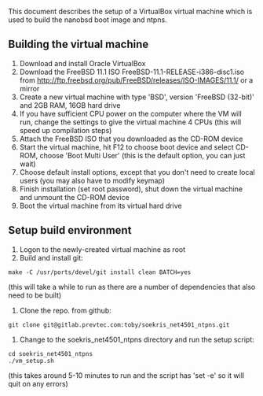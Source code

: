 This document describes the setup of a VirtualBox virtual machine which is used to build the nanobsd boot image and ntpns.

## Building the virtual machine

1. Download and install Oracle VirtualBox
1. Download the FreeBSD 11.1 ISO FreeBSD-11.1-RELEASE-i386-disc1.iso from http://ftp.freebsd.org/pub/FreeBSD/releases/ISO-IMAGES/11.1/ or a mirror
1. Create a new virtual machine with type 'BSD', version 'FreeBSD (32-bit)' and 2GB RAM, 16GB hard drive
1. If you have sufficient CPU power on the computer where the VM will run, change the settings to give the virtual machine 4 CPUs (this will speed  up compilation steps)
1. Attach the FreeBSD ISO that you downloaded as the CD-ROM device
1. Start the virtual machine, hit F12 to choose boot device and select CD-ROM, choose 'Boot Multi User' (this is the default option, you can just wait)
1. Choose default install options, except that you don't need to create local users (you may also have to modify keymap)
1. Finish installation (set root password), shut down the virtual machine and unmount the CD-ROM device
1. Boot the virtual machine from its virtual hard drive

## Setup build environment

1. Logon to the newly-created virtual machine as root
1. Build and install git:
```
make -C /usr/ports/devel/git install clean BATCH=yes
```
(this will take a while to run as there are a number of dependencies that also need to be built)
1. Clone the repo. from github:
```
git clone git@gitlab.prevtec.com:toby/soekris_net4501_ntpns.git
```
1. Change to the soekris_net4501_ntpns directory and run the setup script:
```
cd soekris_net4501_ntpns
./vm_setup.sh
```
(this takes around 5-10 minutes to run and the script has 'set -e' so it will quit on any errors)



